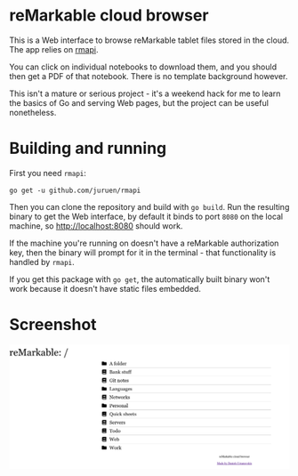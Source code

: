 # reMarkable cloud browser

This is a Web interface to browse reMarkable tablet files stored in the cloud. The app relies on [rmapi](https://github.com/juruen/rmapi).

You can click on individual notebooks to download them, and you should then get a PDF of that notebook. There is no template background however.

This isn't a mature or serious project - it's a weekend hack for me to learn the basics of Go and serving Web pages, but the project can be useful nonetheless.

# Building and running

First you need `rmapi`:

```
go get -u github.com/juruen/rmapi
```

Then you can clone the repository and build with `go build`. Run the resulting binary to get the Web interface, by default it binds to port `8080` on the local machine, so [http://localhost:8080](http://localhost:8080) should work.

If the machine you're running on doesn't have a reMarkable authorization key, then the binary will prompt for it in the terminal - that functionality is handled by `rmapi`.

If you get this package with `go get`, the automatically built binary won't work because it doesn't have static files embedded.

# Screenshot

![Screenshot](screenshot.png)
